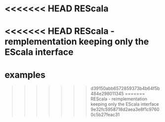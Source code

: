 <<<<<<< HEAD
REScala
=======

<<<<<<< HEAD
REScala - remplementation keeping only the EScala interface
=======
examples
========
>>>>>>> d39150abb6572859373b4b64f5b484e298011345
=======
REScala - reimplementation keeping only the EScala interface
>>>>>>> 9e32fc5958718d2aea3e8f1c97600c5b27feac31
